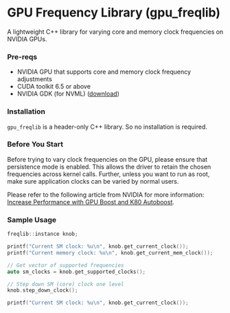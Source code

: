 GPU Frequency Library (gpu\_freqlib)
====================================

A lightweight C++ library for varying core and memory clock frequencies on NVIDIA GPUs.

### Pre-reqs

* NVIDIA GPU that supports core and memory clock frequency adjustments
* CUDA toolkit 6.5 or above
* NVIDIA GDK (for NVML) ([download](https://developer.nvidia.com/gpu-deployment-kit))

### Installation

`gpu_freqlib` is a header-only C++ library. So no installation is required.

### Before You Start

Before trying to vary clock frequencies on the GPU, please ensure that persistence mode
is enabled. This allows the driver to retain the chosen frequencies across kernel calls.
Further, unless you want to run as root, make sure application clocks
can be varied by normal users.

Please refer to the following article from NVIDIA for more information:
[Increase Performance with GPU Boost and K80 Autoboost](http://devblogs.nvidia.com/parallelforall/increase-performance-gpu-boost-k80-autoboost/).

### Sample Usage

```c++
freqlib::instance knob;

printf("Current SM clock: %u\n", knob.get_current_clock());
printf("Current memory clock: %u\n", knob.get_current_mem_clock());

// Get vector of supported frequencies
auto sm_clocks = knob.get_supported_clocks();

// Step down SM (core) clock one level
knob.step_down_clock();

printf("Current SM clock: %u\n", knob.get_current_clock());
```

